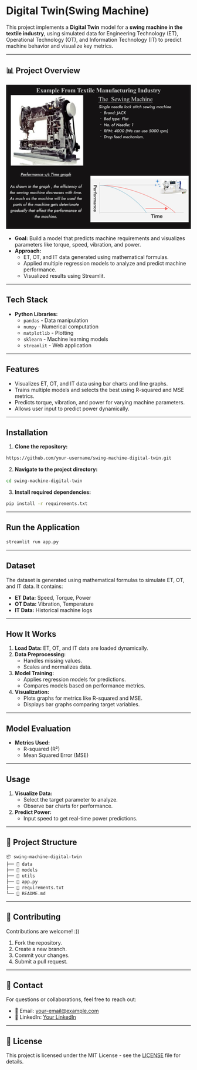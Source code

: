# Digital Twin(Swing Machine)

This project implements a **Digital Twin** model for a **swing machine in the textile industry**, using simulated data for Engineering Technology (ET), Operational Technology (OT), and Information Technology (IT) to predict machine behavior and visualize key metrics.

---

## 📊 Project Overview

![Swing Machine Overview](swing-machine.jpg)

- **Goal:** Build a model that predicts machine requirements and visualizes parameters like torque, speed, vibration, and power.
- **Approach:**
  - ET, OT, and IT data generated using mathematical formulas.
  - Applied multiple regression models to analyze and predict machine performance.
  - Visualized results using Streamlit.

---

## Tech Stack

- **Python Libraries:**
  - `pandas` - Data manipulation
  - `numpy` - Numerical computation
  - `matplotlib` - Plotting
  - `sklearn` - Machine learning models
  - `streamlit` - Web application

---

## Features

- Visualizes ET, OT, and IT data using bar charts and line graphs.
- Trains multiple models and selects the best using R-squared and MSE metrics.
- Predicts torque, vibration, and power for varying machine parameters.
- Allows user input to predict power dynamically.

---

## Installation

1. **Clone the repository:**
```bash
https://github.com/your-username/swing-machine-digital-twin.git
```

2. **Navigate to the project directory:**
```bash
cd swing-machine-digital-twin
```

3. **Install required dependencies:**
```bash
pip install -r requirements.txt
```

---

## Run the Application

```bash
streamlit run app.py
```

---

## Dataset

The dataset is generated using mathematical formulas to simulate ET, OT, and IT data. It contains:
- **ET Data:** Speed, Torque, Power
- **OT Data:** Vibration, Temperature
- **IT Data:** Historical machine logs

---

## How It Works

1. **Load Data:** ET, OT, and IT data are loaded dynamically.
2. **Data Preprocessing:**
   - Handles missing values.
   - Scales and normalizes data.
3. **Model Training:**
   - Applies regression models for predictions.
   - Compares models based on performance metrics.
4. **Visualization:**
   - Plots graphs for metrics like R-squared and MSE.
   - Displays bar graphs comparing target variables.

---

## Model Evaluation

- **Metrics Used:**
  - R-squared (R²)
  - Mean Squared Error (MSE)

---

## Usage

1. **Visualize Data:**
   - Select the target parameter to analyze.
   - Observe bar charts for performance.
2. **Predict Power:**
   - Input speed to get real-time power predictions.

---

## 📂 Project Structure
```
📦 swing-machine-digital-twin
├── 📂 data
├── 📂 models
├── 📂 utils
├── 📄 app.py
├── 📄 requirements.txt
└── 📄 README.md
```

---

## 🤝 Contributing

Contributions are welcome! :))

1. Fork the repository.
2. Create a new branch.
3. Commit your changes.
4. Submit a pull request.

---

## 📧 Contact

For questions or collaborations, feel free to reach out:
- 📧 Email: [your-email@example.com](mailto:your-email@example.com)
- 💼 LinkedIn: [Your LinkedIn](https://www.linkedin.com/in/yourprofile)

---

## 📜 License

This project is licensed under the MIT License - see the [LICENSE](LICENSE) file for details.


